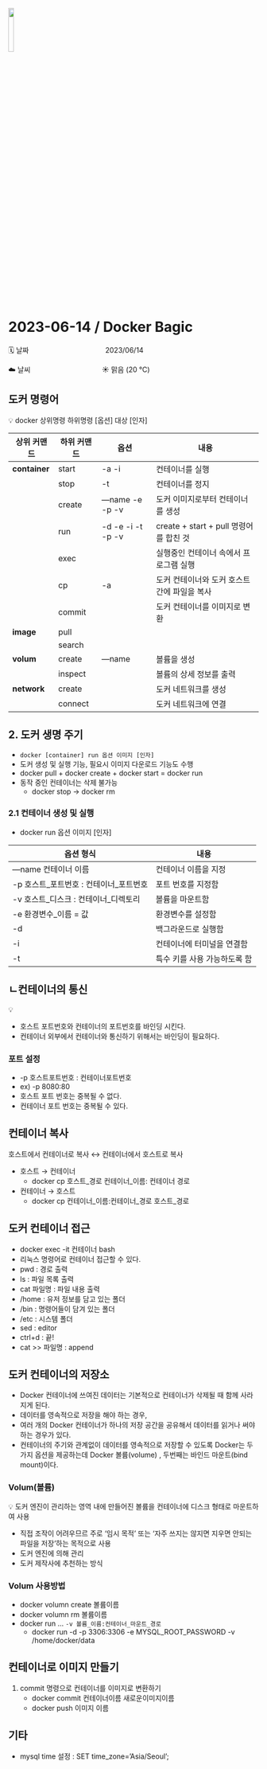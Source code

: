 <img src="https://noticon-static.tammolo.com/dgggcrkxq/image/upload/v1566913282/noticon/xyzfawahazvkwiyje7it.png" height="15%" width="15%"> <br/>

# 2023-06-14 / Docker Bagic

🗓️ 날짜           2023/06/14

☁️ 날씨            ☀️ 맑음 (20 °C)

## 도커 명령어

💡 docker  상위명령  하위명령  [옵션]  대상  [인자]

| 상위 커맨드 | 하위 커맨드 | 옵션 | 내용 |
| --- | --- | --- | --- |
| **container** | start | -a -i | 컨테이너를 실행 |
|  | stop | -t | 컨테이너를 정지 |
|  | create | —name -e -p -v | 도커 이미지로부터 컨테이너를 생성 |
|  | run | -d -e -i -t -p -v | create + start + pull 명령어를 합친 것 |
|  | exec |  | 실행중인 컨테이너 속에서 프로그램 실행 |
|  | cp | -a | 도커 컨테이너와 도커 호스트 간에 파일을 복사 |
|  | commit |  | 도커 컨테이너를 이미지로 변환 |
| **image** | pull |  |  |
|  | search |  |  |
| **volum** | create | —name | 볼륨을 생성 |
|  | inspect |  | 볼륨의 상세 정보를 출력 |
| **network** | create |  | 도커 네트워크를 생성 |
|  | connect |  | 도커 네트워크에 연결 |

## 2. 도커 생명 주기

- `docker [container] run 옵션 이미지 [인자]`
- 도커 생성 및 실행 기능, 필요시 이미지 다운로드 기능도 수행
- docker pull + docker create + docker start = docker run
- 동작 중인 컨테이너는 삭제 불가능
    - docker stop → docker rm
    

### 2.1 컨테이너 생성 및 실행

- docker run 옵션 이미지 [인자]

| 옵션 형식 | 내용 |
| --- | --- |
| —name 컨테이너 이름 |  컨테이너 이름을 지정 |
| -p 호스트_포트번호 : 컨테이너_포트번호 | 포트 번호를 지정함 |
| -v 호스트_디스크 : 컨테이너_디렉토리 | 볼륨을 마운트함 |
| -e 환경변수_이름 = 값 | 환경변수를 설정함 |
| -d | 백그라운드로 실행함 |
| -i  | 컨테이너에 터미널을 연결함 |
| -t | 특수 키를 사용 가능하도록 함 |

## ㄴ컨테이너의 통신

💡 

- 호스트 포트번호와 컨테이너의 포트번호를 바인딩 시킨다.
- 컨테이너 외부에서 컨테이너와 통신하기 위해서는 바인딩이 필요하다.

### 포트 설정

- -p 호스트포트번호 : 컨테이너포트번호
- ex) -p 8080:80
- 호스트 포트 번호는 중복될 수 없다.
- 컨테이너 포트 번호는 중복될 수 있다.

## 컨테이너 복사

호스트에서 컨테이너로 복사 ↔ 컨테이너에서 호스트로 복사

- 호스트 → 컨테이너
    - docker cp 호스트_경로 컨테이너_이름: 컨테이너 경로
- 컨테이너 → 호스트
    - docker cp 컨테이너_이름:컨테이너_경로 호스트_경로

## 도커 컨테이너 접근

- docker exec -it 컨테이너 bash
- 리눅스 명령어로 컨테이너 접근할 수 있다.
- pwd : 경로 출력
- ls : 파일 목록 출력
- cat 파일명 : 파일 내용 출력
- /home : 유저 정보를 담고 있는 폴더
- /bin : 명령어들이 담겨 있는 폴더
- /etc :  시스템 폴더
- sed :  editor
- ctrl+d : 끝!
- cat >> 파일명 : append

## 도커 컨테이너의 저장소

- Docker 컨테이너에 쓰여진 데이터는 기본적으로 컨테이너가 삭제될 때 함께 사라지게 된다.
- 데이터를 영속적으로 저장을 해야 하는 경우,
- 여러 개의 Docker 컨테이너가 하나의 저장 공간을 공유해서 데이터를 읽거나 써야 하는 경우가 있다.
- 컨테이너의 주기와 관계없이 데이터를 영속적으로 저장할 수 있도록 Docker는 두가지 옵션을 제공하는데 Docker 볼륨(volume) , 두번째는 바인드 마운트(bind mount)이다.

### Volum(볼륨)

💡 도커 엔진이 관리하는 영역 내에 만들어진 볼륨을 컨테이너에 디스크 형태로 마운트하여 사용

- 직접 조작이 어려우므르 주로 ‘임시 목적’ 또는 ‘자주 쓰지는 않지면 지우면 안되는 파일을 저장’하는 목적으로 사용
- 도커 엔진에 의해 관리
- 도커 제작사에 추천하는 방식

### Volum 사용방법

- docker volumn create 볼륨이름
- docker volumn rm 볼륨이름
- docker run … `-v 볼륨_이름:컨테이너_마운트_경로`
    - docker run -d -p 3306:3306 -e MYSQL_ROOT_PASSWORD -v /home/docker/data

## 컨테이너로 이미지 만들기

1. commit 명령으로 컨테이너를 이미지로 변환하기
    - docker commit 컨테이너이름 새로운이미지이름
    - docker push 이미지 이름

## 기타

- mysql time 설정 : SET time_zone=’Asia/Seoul’;